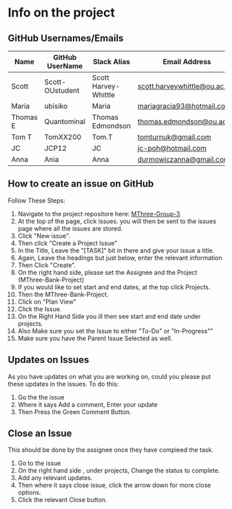 # Info on the project

## GitHub Usernames/Emails
| Name | GitHub UserName | Slack Alias | Email Address |
|---|---|---|---|
| Scott | Scott-OUstudent | Scott Harvey-Whittle | scott.harveywhittle@ou.ac.uk |
| Maria | ubisiko | Maria | mariagracia93@hotmail.com |
| Thomas E | Quantominal | Thomas Edmondson | thomas.edmondson@ou.ac.uk |
| Tom T | TomXX200 | Tom.T | tomturnuk@gmail.com |
| JC | JCP12 | JC | jc-poh@hotmail.com |
| Anna | Ania | Anna | durmowiczanna@gmail.com |

## How to create an issue on GitHub
Follow These Steps:
1. Navigate to the project repositore here: [MThree-Group-3](https://github.com/Scott-oustudent/MThree-Group-3)
2. At the top of the page, click issues. you will then be sent to the issues page where all the issues are stored.
3. Click "New issue".
4. Then click "Create a Project Issue"
5. In the Title, Leave the "[TASK]" bit in there and give your issue a title.
6. Again, Leave the headings but just below, enter the relevant information
7. Then Click "Create".
8. On the right hand side, please set the Assignee and the Project (MThree-Bank-Project)
9. If you would like to set start and end dates, at the top click Projects.
10. Then the MThree-Bank-Project.
11. Click on "Plan View"
12. Click the Issue.
13. On the Right Hand Side you ill then see start and end date under projects.
14. Also Make sure you set the Issue to either "To-Do" or "In-Progress""
15. Make sure you have the Parent Issue Selected as well. 

## Updates on Issues
As you have updates on what you are working on, could you please put these updates in the issues. 
To do this:
1. Go the the issue
2. Where it says Add a comment, Enter your update
3. Then Press the Green Comment Button.

## Close an Issue
This should be done by the assignee once they have compleed the task. 
1. Go to the issue
2. On the right hand side , under projects, Change the status to complete.
3. Add any relevant updates.
4. Then where it says close issue, click the arrow down for more close options.
5. Click the relevant Close button.

